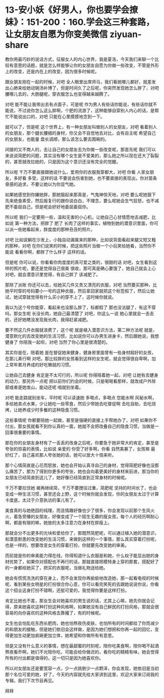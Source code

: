 # 13-安小妖《好男人，你也要学会撩妹》：151-200：160.学会这三种套路，让女朋友自愿为你变美微信 ziyuan-share

教你用最巧妙的说话方式，征服女人的内心世界，我是夏洛，今天我们来聊一个比较有意思的话题，就是怎么样能够让你的女朋友自愿为你做一些改变，不管是外形上的改变，还是内在上的改变，因为很多时候呢。

跟女朋友刚在一起的时候，对吧 全人眼里出席师马，我们看她哪儿都好，就差发出心肺来给她动锅汤补博了，但是时间久了之后呢，你突然发现她怎么胖了，对吧 腰哪儿去的，大肠腿呢，穿衣服怎么也变得越来越腾了。

对吧 能不能让我带出去有点面子，可是呢 作为男人有些话你能说，有些话你就不能说，不过说你怎么这么胖啊，个肥的流游了，这种能够自穿别人内心的话，是帮忙不能说出口的，对吧 只能在心里摸摸地念到一下。

就可以了，但是呢 这个世界上，有一种女朋友叫做别人的女朋友，对吧 看着别人的女朋友，那个腿长腰细的身材，你又会不自觉地去对比，会有自主呢 希望自己的女朋友，也能量 盘长调顺，那么该怎么要去围碗的。

间接的又不商人的，去让自己的女朋友去为你做一些改变呢，那首先呢 我们可以来说说简肥的问题，其实没有哪个女生是不爱美的，那么她之所以现在还大了裂裂的，甚至就改拉她的，只是因为这个意识还没有完全的觉醒。

所以呢 千万不要直接跟她说什么，爱用你的衣服我穿都大，对吧 你看 人家女朋友，多好看 多受，这样的话 不要说会伤害到她，也不要直接的表现出，你对苗条骨感的追求，不要让她以为你显气她。

如果她感觉到你嫌她胖，那她狠起来那真是，气鬼神惊天地，对吧 要么呢她狠下先来绝食素受，然后报复行的跟你说白白，不理念，要么呢她会生气狂怒，也不减肥不委屈自己，但是呢会好好地委屈委屈你。

所以呢 我们一定要用一些，温和无害的小心机，让她自己心甘情愿地去减肥，比如说 第一种方法，把胖了 肥了 长肉了这样的事实，植物到她的潜意识里面，你可以派一些她看起来，胖度度的那种丑丑的照片。

对吧 比如说躺在沙发上，小独自动漏属来的那种，比如说背面看起来腿又短又粗的那种，对吧 在你们说笑的时候，把这些照片当做一个小玩笑给她看，当然你不能说 看看你啊，都胖了什么样子 这样的话。

但是呢 你可以说，你看看你肉度度的真可爱之类的，很甜的话 对吧，女生看到这样的照片呢，要还是觉得自己很美 很收，那可真是确心要饿了，她自己就会上心 对吧，就会潜意识里觉得，有自己胖了 该减肥了。

那除了派账 你还可以去，给她买几件又贵又漂亮的衣服，对吧 当然要买那种，比她平时穿的号码要小一号的这种衣服，然后拿回家就把这个标签假了，然后让她试，她试穿就觉得有什么买小的穿不上了，这时候你就说。

我以为这个号你能穿，看起来也没那么胖了，标都假了 那也没法腿了，有这不穿吗，那女生呢 长没长肉，她自己最清楚了 对吧，你这么一说 她心里就会一击击的，还好她瞎没发现我长肉，我得赶紧减肥。

要不然这几件衣服就浪费了，这个呢 就是植入潜意识方法，第二种方法呢 就是，潜意默化的去改变她的生活习惯，比如说你可以办男生进身卡，然后跟她说，我想健身了 你陪我一起呗，对吧 当然了你心里是很清楚的。

其实你是在，陪着她 是在督促她来健身，健身房里面曾有一些身材超好的女孩，在那儿素行啊 对吧，那比较胖的女孩看到这样的女生呢，就会觉得很自卑啊，加上常年累月养成的好吃懒就的习惯。

让她自己去健身 肯定是不太可行的，所以呢 你得陪着她一起，对吧 让她有去健身的动力，那另外一点呢 把以前你们约会的时候，只是喝喝看那样，就改成户外除部或者是她发山，能动还呢 咱就别坐着。

对吧 能走路就别坐车，平时呢 可以读速她 多喝点，多喝点 您能水啊 风秘水啊，多给她卖点水果，少让她吃一些零食，然后少带她去吃督促啊 去吃自助，去吃烧烤，让她养成少时多餐的这种隐食习惯。

这些事情呢 你都要陪她一起做，甚至是强硬的直接上手帮她办了，对吧 如果你不付出，那女孩就看不到你认真的一面，她就不会把改叠自己的隐食习惯，当做是一回事很重要的事情。

那在你的女朋友身材有了一丢丢的改身之后呢，你要急于她非常大的肯定，甚至是夸张的惊喜的表情，比如说 亲爱的 你受了好多啊，你看 自然美暴了，女孩嘛 最好红了，自己喜欢那人夸张她的话，她可以放大十倍来听。

那个心情简直是心花而怒放，她也会开始认真寻自己的身材，觉得简肥好像也没那么痛苦了，那为了得到你更多的夸张，她也会向着更美好的身材来前进，那当你的女朋友已经简直到这儿了，她好像已经简直到正常身材的时候呢。

千万不要拉住她 被再继续简，千万不要搅往过重，简肥呢 坚持的时间长了，也会变成一种生活习惯，甚至还会上野，这个时候你就会发现，你的女朋友太过于计算卡度底，太过于介意执访的事儿有了。

美食真的与她绝园的纯理，而且情趣好像也少了很多，你会发现以前那个生风火火，着急旁播的女朋友，好像变成了一个陌生无趣的瘦女孩，每个人的经历啊耐心啊，都是有限的嘛，她放的太多注意力在身材在胖瘦上。

那就会分不出更多的光块和爱给你了，那既然简肥呢，可以通过植入她的潜意识，和潜意默患的改变她的生活习惯，来做到这样的一个事情，那么其实穿着打扮呢，也是一样的，想要改变女生的穿着打扮，你就要先改变她的审美。

而前提是你的审美能力得在线，你得知道什么衣服是和她，什么权子能显出她的身材优势了，如果你对搭配也不再行的话，那就直接把模特身上穿的那套，搭配好了的一身都给她买了，把买的衣服呢，当做礼物送给她。

她会有慌慌洗洗的穿在身上，而不会发现你再偷偷地改造她，那一起看电视的时候呢，看到某些女明星的打扮很合你心意，你可以看完笑死的去跟她说说你说，你看这个招业这身打扮不错啊，还挺可爱的，我觉得你要是这样打扮。

肯定比她也不差，那女生会对她喜欢的男生说的话，尤其上心嘛，她先你就会记得，原来她喜欢这种打扮这种风格啊，如果她没有自己鲜民的打扮风格，那就会很容易的向你喜欢的这种风格去靠攏了，有的时候呢。

女生也会怕乱吃东西长肥肉，她也怕熬夜伤皮肤，也怕所有的时间都给了你而减少的和朋友的接触，但是她们依旧会这样做，是因为她们想把和你再一起的回忆，变得更加生动更加疯碗更加立体，她希望和你做所有有意思。

但是又没有什么意义的事情，想在最甜蜜的时刻呢，陪你吃美食啊，陪你喝不起酒熬夜看乔啊，她们不光陪你吃，可能会给你做迟的，看你吃的精精有味，她会觉得所有的付出都是值得的，这一切只是因为她喜欢你。

所以对女朋友还是要宽容一点，少一点挑剔少一点颗泽，你会发现，她依旧是当初那个名位可爱的她，好了，今天的内容就先给大家讲到这里，欢迎大家来订阅我的专辑，我们下次节目再见。

拜拜